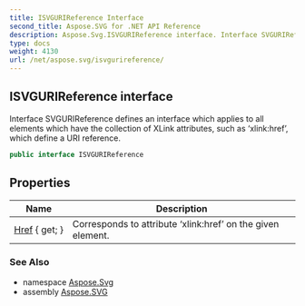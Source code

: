 ```yaml
---
title: ISVGURIReference Interface
second_title: Aspose.SVG for .NET API Reference
description: Aspose.Svg.ISVGURIReference interface. Interface SVGURIReference defines an interface which applies to all elements which have the collection of XLink attributes such as xlinkhref which define a URI reference
type: docs
weight: 4130
url: /net/aspose.svg/isvgurireference/
---
```

## ISVGURIReference interface

Interface SVGURIReference defines an interface which applies to all elements which have the collection of XLink attributes, such as ‘xlink:href’, which define a URI reference.

```csharp
public interface ISVGURIReference
```

## Properties

| Name | Description |
| --- | --- |
| [Href](../../aspose.svg/isvgurireference/href/) { get; } | Corresponds to attribute ‘xlink:href’ on the given element. |

### See Also

* namespace [Aspose.Svg](../../aspose.svg/)
* assembly [Aspose.SVG](../../)
